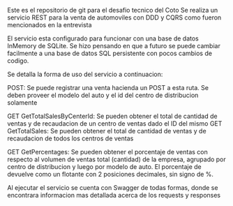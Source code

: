 Este es el repositorio de git para el desafio tecnico del Coto
Se realiza un servicio REST para la venta de automoviles con DDD y CQRS como fueron mencionados en la entrevista

El servicio esta configurado para funcionar con una base de datos InMemory de SQLite. Se hizo pensando en que a futuro se puede cambiar facilmente a una base de datos SQL persistente con pocos cambios de codigo.



Se detalla la forma de uso del servicio a continuacion:

POST: Se puede registrar una venta hacienda un POST a esta ruta. Se deben proveer el modelo del auto y el id del centro de distribucion solamente

GET GetTotalSalesByCenterId: Se pueden obtener el total de cantidad de ventas y de recaudacion de un centro de ventas dado el ID del mismo
GET GetTotalSales: Se pueden obtener el total de cantidad de ventas y de recaudacion de todos los centros de ventas

GET GetPercentages: Se pueden obtener el porcentaje de ventas con respecto al volumen de ventas total (cantidad) de la empresa, agrupado por centro de distribucion y luego por modelo de auto. El porcentaje de devuelve como un flotante con 2 posiciones decimales, sin signo de %.



Al ejecutar el servicio se cuenta con Swagger de todas formas, donde se encontrara informacion mas detallada acerca de los requests y responses

